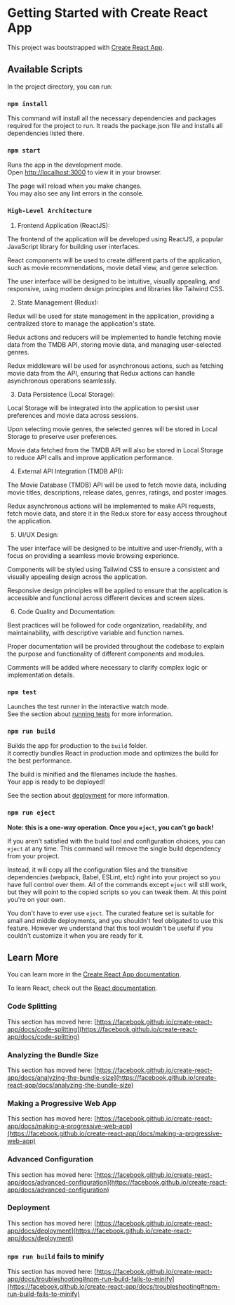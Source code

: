 # Getting Started with Create React App

This project was bootstrapped with [Create React App](https://github.com/facebook/create-react-app).

## Available Scripts

In the project directory, you can run:

### `npm install`

This command will install all the necessary dependencies and packages required for the project to run. It reads the package.json file and installs all dependencies listed there.

### `npm start`

Runs the app in the development mode.\
Open [http://localhost:3000](http://localhost:3000) to view it in your browser.

The page will reload when you make changes.\
You may also see any lint errors in the console.


### `High-Level Architecture`

1. Frontend Application (ReactJS):

The frontend of the application will be developed using ReactJS, a popular JavaScript library for building user interfaces.

React components will be used to create different parts of the application, such as movie recommendations, movie detail view, and genre selection.

The user interface will be designed to be intuitive, visually appealing, and responsive, using modern design principles and libraries like Tailwind CSS.

2. State Management (Redux):

Redux will be used for state management in the application, providing a centralized store to manage the application's state.

Redux actions and reducers will be implemented to handle fetching movie data from the TMDB API, storing movie data, and managing user-selected genres.

Redux middleware will be used for asynchronous actions, such as fetching movie data from the API, ensuring that Redux actions can handle asynchronous operations seamlessly.

3. Data Persistence (Local Storage):

Local Storage will be integrated into the application to persist user preferences and movie data across sessions.

Upon selecting movie genres, the selected genres will be stored in Local Storage to preserve user preferences.

Movie data fetched from the TMDB API will also be stored in Local Storage to reduce API calls and improve application performance.

4. External API Integration (TMDB API):

The Movie Database (TMDB) API will be used to fetch movie data, including movie titles, descriptions, release dates, genres, ratings, and poster images.

Redux asynchronous actions will be implemented to make API requests, fetch movie data, and store it in the Redux store for easy access throughout the application.

5. UI/UX Design:

The user interface will be designed to be intuitive and user-friendly, with a focus on providing a seamless movie browsing experience.

Components will be styled using Tailwind CSS to ensure a consistent and visually appealing design across the application.

Responsive design principles will be applied to ensure that the application is accessible and functional across different devices and screen sizes.

6. Code Quality and Documentation:

Best practices will be followed for code organization, readability, and maintainability, with descriptive variable and function names.

Proper documentation will be provided throughout the codebase to explain the purpose and functionality of different components and modules.

Comments will be added where necessary to clarify complex logic or implementation details.









### `npm test`

Launches the test runner in the interactive watch mode.\
See the section about [running tests](https://facebook.github.io/create-react-app/docs/running-tests) for more information.

### `npm run build`

Builds the app for production to the `build` folder.\
It correctly bundles React in production mode and optimizes the build for the best performance.

The build is minified and the filenames include the hashes.\
Your app is ready to be deployed!

See the section about [deployment](https://facebook.github.io/create-react-app/docs/deployment) for more information.

### `npm run eject`

**Note: this is a one-way operation. Once you `eject`, you can't go back!**

If you aren't satisfied with the build tool and configuration choices, you can `eject` at any time. This command will remove the single build dependency from your project.

Instead, it will copy all the configuration files and the transitive dependencies (webpack, Babel, ESLint, etc) right into your project so you have full control over them. All of the commands except `eject` will still work, but they will point to the copied scripts so you can tweak them. At this point you're on your own.

You don't have to ever use `eject`. The curated feature set is suitable for small and middle deployments, and you shouldn't feel obligated to use this feature. However we understand that this tool wouldn't be useful if you couldn't customize it when you are ready for it.

## Learn More

You can learn more in the [Create React App documentation](https://facebook.github.io/create-react-app/docs/getting-started).

To learn React, check out the [React documentation](https://reactjs.org/).

### Code Splitting

This section has moved here: [https://facebook.github.io/create-react-app/docs/code-splitting](https://facebook.github.io/create-react-app/docs/code-splitting)

### Analyzing the Bundle Size

This section has moved here: [https://facebook.github.io/create-react-app/docs/analyzing-the-bundle-size](https://facebook.github.io/create-react-app/docs/analyzing-the-bundle-size)

### Making a Progressive Web App

This section has moved here: [https://facebook.github.io/create-react-app/docs/making-a-progressive-web-app](https://facebook.github.io/create-react-app/docs/making-a-progressive-web-app)

### Advanced Configuration

This section has moved here: [https://facebook.github.io/create-react-app/docs/advanced-configuration](https://facebook.github.io/create-react-app/docs/advanced-configuration)

### Deployment

This section has moved here: [https://facebook.github.io/create-react-app/docs/deployment](https://facebook.github.io/create-react-app/docs/deployment)

### `npm run build` fails to minify

This section has moved here: [https://facebook.github.io/create-react-app/docs/troubleshooting#npm-run-build-fails-to-minify](https://facebook.github.io/create-react-app/docs/troubleshooting#npm-run-build-fails-to-minify)
